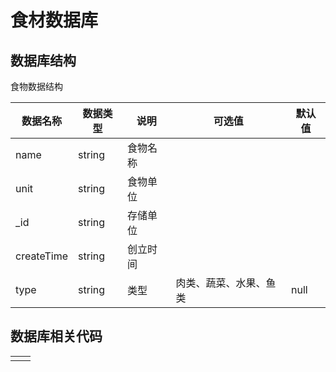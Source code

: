 # 食材数据库

## 数据库结构



食物数据结构

| 数据名称   | 数据类型 | 说明     | 可选值                 | 默认值 |
| ---------- | -------- | -------- | ---------------------- | ------ |
| name       | string   | 食物名称 |                        |        |
| unit       | string   | 食物单位 |                        |        |
| _id        | string   | 存储单位 |                        |        |
| createTime | string   | 创立时间 |                        |        |
| type       | string   | 类型     | 肉类、蔬菜、水果、鱼类 | null   |

## 数据库相关代码

|      |      |
| ---- | ---- |
|      |      |